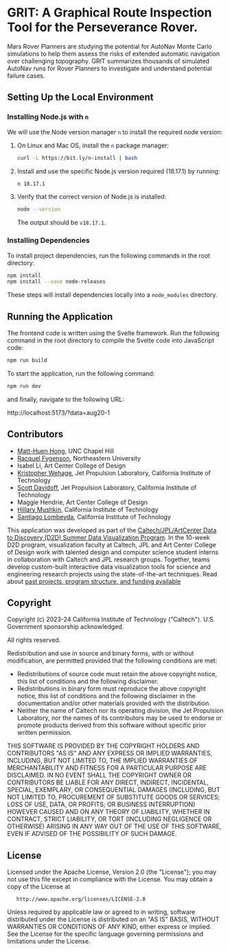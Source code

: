 # GRIT: A Graphical Route Inspection Tool for the Perseverance Rover.

Mars Rover Planners are studying the potential for AutoNav Monte Carlo simulations to help them assess the risks of extended automatic navigation over challenging topography. GRIT summarizes thousands of simulated AutoNav runs for Rover Planners to investigate and understand potential failure cases.

## Setting Up the Local Environment

### Installing Node.js with `n`

We will use the Node version manager `n` to install the required node version:

1. On Linux and Mac OS, install the `n` package manager:
    ```bash
    curl -L https://bit.ly/n-install | bash
    ```
2. Install and use the specific Node.js version required (18.17.1) by running:
    ```bash
    n 18.17.1
    ```
3. Verify that the correct version of Node.js is installed:
    ```bash
    node --version
    ```
    The output should be `v18.17.1`.

### Installing Dependencies

To install project dependencies, run the following commands in the root directory:
```bash
npm install
npm install --save node-releases
```

These steps will install dependencies locally into a `node_modules` directory.

## Running the Application

The frontend code is written using the Svelte framework. Run the following command in the root directory to compile the Svelte code into JavaScript code:

```bash
npm run build
```

To start the application, run the following command:

```bash
npm run dev
```

and finally, navigate to the following URL: 

http://localhost:5173/?data=aug20-1

## Contributors

- [Matt-Huen Hong](https://www.mattheun.com/), UNC Chapel Hill
- [Racquel Fygenson](https://www.racquelfygenson.com/), Northeastern University
- Isabel Li, Art Center College of Design
- [Kristopher Wehage](https://robotics.jpl.nasa.gov/who-we-are/people/kristopher_wehage/), Jet Propulsion Laboratory, California Institute of Technology
- [Scott Davidoff](https://scottdavidoff.com/), Jet Propulsion Laboratory, California Institute of Technology
- Maggie Hendrie, Art Center College of Design
- [Hillary Mushkin](https://www.hillarymushkin.com/), California Institute of Technology
- [Santiago Lombeyda](https://www.lombeyda.com/), California Institute of Technology

This application was developed as part of the [Caltech/JPL/ArtCenter Data to Discovery (D2D) Summer Data Visualization Program](https://datavis.caltech.edu/). In the 10-week D2D program, visualization faculty at Caltech, JPL and Art Center College of Design work with talented design and computer science student interns in collaboration with Caltech and JPL research groups. Together, teams develop custom-built interactive data visualization tools for science and engineering research projects using the state-of-the-art techniques. Read about [past projects, program structure, and funding available](http://datavis.caltech.edu/)

## Copyright

   Copyright (c) 2023-24 California Institute of Technology ("Caltech"). U.S. Government sponsorship acknowledged.

   All rights reserved.

   Redistribution and use in source and binary forms, with or without modification, are permitted provided that the following conditions are met:

   - Redistributions of source code must retain the above copyright notice, this list of conditions and the following disclaimer.
   - Redistributions in binary form must reproduce the above copyright notice, this list of conditions and the following disclaimer in the documentation and/or other materials provided with the distribution.
   - Neither the name of Caltech nor its operating division, the Jet Propulsion Laboratory, nor the names of its contributors may be used to endorse or promote products derived from this software without specific prior written permission.

   THIS SOFTWARE IS PROVIDED BY THE COPYRIGHT HOLDERS AND CONTRIBUTORS "AS IS" AND ANY EXPRESS OR IMPLIED WARRANTIES, INCLUDING, BUT NOT LIMITED TO, THE IMPLIED WARRANTIES OF MERCHANTABILITY AND FITNESS FOR A PARTICULAR PURPOSE ARE DISCLAIMED. IN NO EVENT SHALL THE COPYRIGHT OWNER OR CONTRIBUTORS BE LIABLE FOR ANY DIRECT, INDIRECT, INCIDENTAL, SPECIAL, EXEMPLARY, OR CONSEQUENTIAL DAMAGES (INCLUDING, BUT NOT LIMITED TO, PROCUREMENT OF SUBSTITUTE GOODS OR SERVICES; LOSS OF USE, DATA, OR PROFITS; OR BUSINESS INTERRUPTION) HOWEVER CAUSED AND ON ANY THEORY OF LIABILITY, WHETHER IN CONTRACT, STRICT LIABILITY, OR TORT (INCLUDING NEGLIGENCE OR OTHERWISE) ARISING IN ANY WAY OUT OF THE USE OF THIS SOFTWARE, EVEN IF ADVISED OF THE POSSIBILITY OF SUCH DAMAGE.

## License
   
   Licensed under the Apache License, Version 2.0 (the "License");
   you may not use this file except in compliance with the License.
   You may obtain a copy of the License at

       http://www.apache.org/licenses/LICENSE-2.0

   Unless required by applicable law or agreed to in writing, software
   distributed under the License is distributed on an "AS IS" BASIS,
   WITHOUT WARRANTIES OR CONDITIONS OF ANY KIND, either express or implied.
   See the License for the specific language governing permissions and
   limitations under the License.
